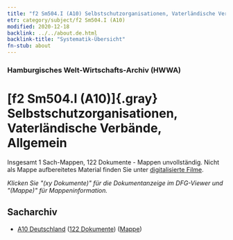 ```yaml
---
title: "f2 Sm504.I (A10) Selbstschutzorganisationen, Vaterländische Verbände, Allgemein"
etr: category/subject/f2 Sm504.I (A10)
modified: 2020-12-18
backlink: ../../about.de.html
backlink-title: "Systematik-Übersicht"
fn-stub: about
---
```


### Hamburgisches Welt-Wirtschafts-Archiv (HWWA)
# [f2 Sm504.I (A10)]{.gray}&#8201; Selbstschutzorganisationen, Vaterländische Verbände, Allgemein&#160; 




Insgesamt 1 Sach-Mappen, 122 Dokumente - Mappen unvollständig.
Nicht als Mappe aufbereitetes Material finden Sie unter [digitalisierte Filme](/film/h1_sh).

_Klicken Sie "(xy Dokumente)" für die Dokumentanzeige im DFG-Viewer und "(Mappe)" für Mappeninformation._

## Sacharchiv



- [A10 Deutschland](../../../geo/about.de.html#A10) (<a href="https://dfg-viewer.de/show/?tx_dlf[id]=https://pm20.zbw.eu/mets/sh/1261xx/126128/1443xx/144338/public.mets.de.xml" target="_blank">122 Dokumente</a>) ([Mappe](http://purl.org/pressemappe20/folder/sh/126128,144338))



